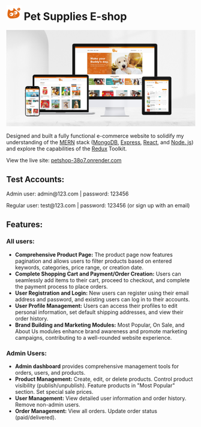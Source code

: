 # <img src="/frontend/public/logo192.png" width="40" alt="Logo" /> Pet Supplies E-shop

[![Site preview](/frontend/public/site-preview-pet.jpg)](https://petshop-38o7.onrender.com/)

Designed and built a fully functional e-commerce website to solidify my understanding of the [MERN](https://www.mongodb.com/resources/languages/mern-stack) stack ([MongoDB](https://www.mongodb.com/), [Express](https://expressjs.com/), [React](https://react.dev/), and [Node. js](https://nodejs.org/en/)) and explore the capabilities of the [Redux](https://redux.js.org/) Toolkit.

View the live site: [petshop-38o7.onrender.com](https://petshop-38o7.onrender.com)

Test Accounts:
--------------------------
<p>Admin user: admin@123.com |  password: 123456</p>
<p>Regular user: test@123.com  | password: 123456 (or sign up with an email)</p>

Features:
--------------------------
### All users:
*   <b>Comprehensive Product Page:</b> The product page now features pagination and allows users to filter products based on entered keywords, categories, price range, or creation date.
*   <b>Complete Shopping Cart and Payment/Order Creation:</b> Users can seamlessly add items to their cart, proceed to checkout, and complete the payment process to place orders.
*   <b>User Registration and Login:</b> New users can register using their email address and password, and existing users can log in to their accounts.
*   <b>User Profile Management:</b> Users can access their profiles to edit personal information, set default shipping addresses, and view their order history.
*   <b>Brand Building and Marketing Modules:</b> Most Popular, On Sale, and About Us modules enhance brand awareness and promote marketing campaigns, contributing to a well-rounded website experience.

  ### Admin Users:
*  <b>Admin dashboard</b> provides comprehensive management tools for orders, users, and products.
*  <b>Product Management:</b> Create, edit, or delete products. Control product visibility (publish/unpublish). Feature products in "Most Popular" section. Set special sale prices.
*  <b>User Management:</b> View detailed user information and order history. Remove non-admin users.
*  <b>Order Management:</b> View all orders. Update order status (paid/delivered).


